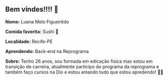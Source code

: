 ## Bem vindes!!!! 	🌻 

**Nome:** Luana Melo Figueirêdo

**Comida favorita:** Sushi 🍣

**Localidade:** Recife-PE

**Aprendendo:** Back-end na Reprograma

**Sobre:** Tenho 26 anos, sou formada em edicação fisíca mas estou em transição de carreira, atualmente participo do programa da reprograma e também faço cursos na Dio e estou amando tudo que estou apredendo! 💜💜